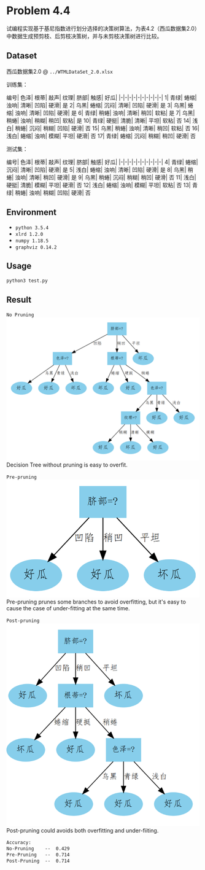 # Problem 4.4
试编程实现基于基尼指数进行划分选择的决策树算法，为表4.2（西瓜数据集2.0）中数据生成预剪枝、后剪枝决策树，并与未剪枝决策树进行比较。

## Dataset
西瓜数据集2.0 @ `../WTMLDataSet_2.0.xlsx`  

训练集：

编号|	色泽|	根蒂|	敲声|	纹理|	脐部|	触感|	好瓜|
|-|-|-|-|-|-|-|-|-|-|
1|	青绿|	蜷缩|	浊响|	清晰|	凹陷|	硬滑|	是
2|	乌黑|	蜷缩|	沉闷|	清晰|	凹陷|	硬滑|	是
3|	乌黑|	蜷缩|	浊响|	清晰|	凹陷|	硬滑|	是
6|	青绿|	稍蜷|	浊响|	清晰|	稍凹|	软粘|	是
7|	乌黑|	稍蜷|	浊响|	稍糊|	稍凹|	软粘|	是
10|	青绿|	硬挺|	清脆|	清晰|	平坦|	软粘|	否
14|	浅白|	稍蜷|	沉闷|	稍糊|	凹陷|	硬滑|	否
15|	乌黑|	稍蜷|	浊响|	清晰|	稍凹|	软粘|	否
16|	浅白|	蜷缩|	浊响|	模糊|	平坦|	硬滑|	否
17|	青绿|	蜷缩|	沉闷|	稍糊|	稍凹|	硬滑|	否

测试集：

编号|	色泽|	根蒂|	敲声|	纹理|	脐部|	触感|	好瓜|
|-|-|-|-|-|-|-|-|-|-|
4|	青绿|	蜷缩|	沉闷|	清晰|	凹陷|	硬滑|	是
5|	浅白|	蜷缩|	浊响|	清晰|	凹陷|	硬滑|	是
8|	乌黑|	稍蜷|	浊响|	清晰|	稍凹|	硬滑|	是
9|	乌黑|	稍蜷|	沉闷|	稍糊|	稍凹|	硬滑|	否
11|	浅白|	硬挺|	清脆|	模糊|	平坦|	硬滑|	否
12|	浅白|	蜷缩|	浊响|	模糊|	平坦|	软粘|	否
13|	青绿|	稍蜷|	浊响|	稍糊|	凹陷|	硬滑|	否

## Environment
- `python 3.5.4`  
- `xlrd 1.2.0`  
- `numpy 1.18.5`
- `graphviz 0.14.2`

## Usage
```Shell
python3 test.py
```

## Result
`No Pruning`
![image](./No-Pruning.png)
Decision Tree without pruning is easy to overfit.  
  

`Pre-pruning`
![image](./Pre-Pruning.png)
Pre-pruning prunes some branches to avoid overfitting, but it's easy to cause the case of under-fitting at the same time.  
  
  

`Post-pruning`
![image](./Post-Pruning.png)
Post-pruning could avoids both overfitting and under-fiiting.  
  


```
Accuracy:
No-Pruning    --  0.429
Pre-Pruning   --  0.714
Post-Pruning  --  0.714
```